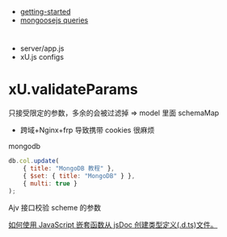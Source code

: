 - [getting-started](https://ued.qunar.com/ykit/guide/getting-started.html)
- [mongoosejs queries](https://mongoosejs.com/docs/queries.html)

#

- server/app.js
- xU.js configs

# xU.validateParams

只接受限定的参数，多余的会被过滤掉 => model 里面 schemaMap

- 跨域+Nginx+frp 导致携带 cookies 很麻烦

mongodb

```js
db.col.update(
	{ title: "MongoDB 教程" },
	{ $set: { title: "MongoDB" } },
	{ multi: true }
);
```

Ajv 接口校验 scheme 的参数

[如何使用 JavaScript 嵌套函数从 jsDoc 创建类型定义(.d.ts)文件。](https://www.volcengine.com/theme/4203294-R-7-1)

